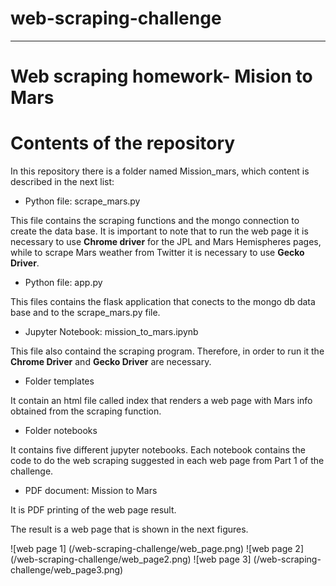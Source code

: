 # web-scraping-challenge
- - - - - 
# Web scraping homework- Mision to Mars

# Contents of the repository

In this repository there is a folder named  Mission_mars, which content is described in the next list:

* Python file: scrape_mars.py

This file contains the scraping functions and the mongo connection to create the data base. It is important to note that to run the web page it is necessary to use **Chrome driver** for the JPL and Mars Hemispheres pages, while to scrape Mars weather from Twitter it is necessary to use **Gecko Driver**. 

* Python file: app.py

This files contains the flask application that conects to the mongo db data base and to the scrape_mars.py file.

* Jupyter Notebook: mission_to_mars.ipynb

This file also containd the scraping program. Therefore, in order to run it the **Chrome Driver** and **Gecko Driver** are necessary.

* Folder templates

It contain an html file called index that renders a web page with Mars info obtained from the scraping function.

* Folder notebooks

It contains five different jupyter notebooks. Each notebook contains the code to do the web scraping  suggested in each web page from Part 1 of the challenge.

* PDF document: Mission to Mars

It is PDF printing of the web page result.

The result is a web page that is shown in the next figures.

![web page 1] (/web-scraping-challenge/web_page.png)
![web page 2] (/web-scraping-challenge/web_page2.png)
![web page 3] (/web-scraping-challenge/web_page3.png)